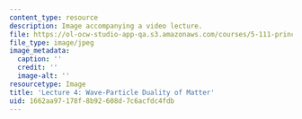 ```yaml
---
content_type: resource
description: Image accompanying a video lecture.
file: https://ol-ocw-studio-app-qa.s3.amazonaws.com/courses/5-111-principles-of-chemical-science-fall-2008/1662aa97178f8b92608d7c6acfdc4fdb_4.jpg
file_type: image/jpeg
image_metadata:
  caption: ''
  credit: ''
  image-alt: ''
resourcetype: Image
title: 'Lecture 4: Wave-Particle Duality of Matter'
uid: 1662aa97-178f-8b92-608d-7c6acfdc4fdb
---
```

